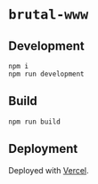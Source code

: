 # `brutal-www`

## Development

```
npm i
npm run development
```

## Build

```
npm run build
```

## Deployment

Deployed with [Vercel](https://vercel.com/).
